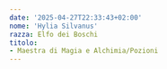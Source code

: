 ```yaml
---
date: '2025-04-27T22:33:43+02:00'
nome: 'Hylia Silvanus'
razza: Elfo dei Boschi
titolo:
- Maestra di Magia e Alchimia/Pozioni
---
```


